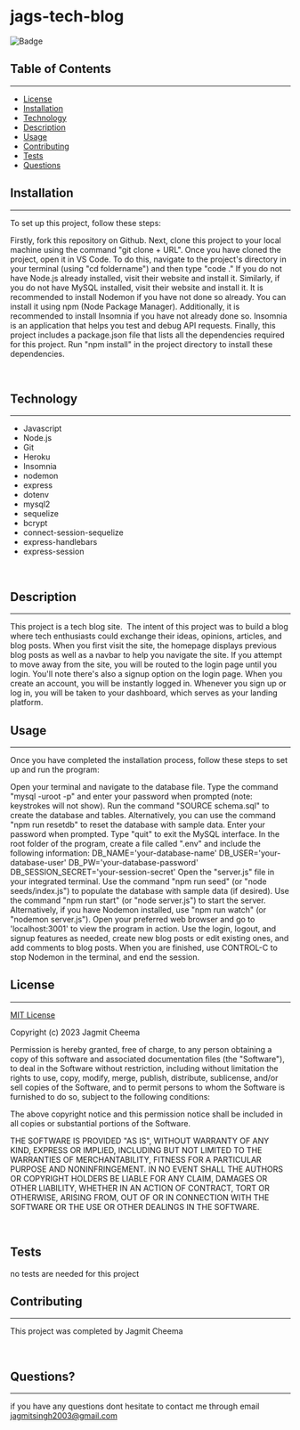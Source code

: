 # jags-tech-blog

![Badge](https://img.shields.io/badge/license-MIT-blue)

## Table of Contents
---
* [License](#license)
* [Installation](#installation)
* [Technology](#technology)
* [Description](#description)
* [Usage](#usage)
* [Contributing](#contributing)
* [Tests](#tests)
* [Questions](#questions)

## Installation
---
To set up this project, follow these steps:

Firstly, fork this repository on Github.
Next, clone this project to your local machine using the command "git clone + URL".
Once you have cloned the project, open it in VS Code. To do this, navigate to the project's directory in your terminal (using "cd foldername") and then type "code ."
If you do not have Node.js already installed, visit their website and install it.
Similarly, if you do not have MySQL installed, visit their website and install it. 
It is recommended to install Nodemon if you have not done so already. You can install it using npm (Node Package Manager).
Additionally, it is recommended to install Insomnia if you have not already done so. Insomnia is an application that helps you test and debug API requests.
Finally, this project includes a package.json file that lists all the dependencies required for this project. Run "npm install" in the project directory to install these dependencies.

<br>

## Technology
---
- Javascript
- Node.js
- Git
- Heroku 
- Insomnia
- nodemon 
- express
- dotenv
- mysql2
- sequelize 
- bcrypt
- connect-session-sequelize
- express-handlebars
- express-session

<br>

## Description
---
This project is a tech blog site.  The intent of this project was to build a blog where tech enthusiasts could exchange their ideas, opinions, articles, and blog posts. When you first visit the site, the homepage displays previous blog posts as well as a navbar to help you navigate the site. If you attempt to move away from the site, you will be routed to the login page until you login. You'll note there's also a signup option on the login page. When you create an account, you will be instantly logged in. Whenever you sign up or log in, you will be taken to your dashboard, which serves as your landing platform.

## Usage 
---
Once you have completed the installation process, follow these steps to set up and run the program:

Open your terminal and navigate to the database file.
Type the command "mysql -uroot -p" and enter your password when prompted (note: keystrokes will not show).
Run the command "SOURCE schema.sql" to create the database and tables.
Alternatively, you can use the command "npm run resetdb" to reset the database with sample data. Enter your password when prompted.
Type "quit" to exit the MySQL interface.
In the root folder of the program, create a file called ".env" and include the following information:
DB_NAME='your-database-name'
DB_USER='your-database-user'
DB_PW='your-database-password'
DB_SESSION_SECRET='your-session-secret'
Open the "server.js" file in your integrated terminal.
Use the command "npm run seed" (or "node seeds/index.js") to populate the database with sample data (if desired).
Use the command "npm run start" (or "node server.js") to start the server. Alternatively, if you have Nodemon installed, use "npm run watch" (or "nodemon server.js").
Open your preferred web browser and go to 'localhost:3001' to view the program in action.
Use the login, logout, and signup features as needed, create new blog posts or edit existing ones, and add comments to blog posts.
When you are finished, use CONTROL-C to stop Nodemon in the terminal, and end the session. 
<br>

## License 
---
[MIT License](./LICENSE) <br>

Copyright (c) 2023 Jagmit Cheema

Permission is hereby granted, free of charge, to any person obtaining a copy
of this software and associated documentation files (the "Software"), to deal
in the Software without restriction, including without limitation the rights
to use, copy, modify, merge, publish, distribute, sublicense, and/or sell
copies of the Software, and to permit persons to whom the Software is
furnished to do so, subject to the following conditions:

The above copyright notice and this permission notice shall be included in all
copies or substantial portions of the Software.

THE SOFTWARE IS PROVIDED "AS IS", WITHOUT WARRANTY OF ANY KIND, EXPRESS OR
IMPLIED, INCLUDING BUT NOT LIMITED TO THE WARRANTIES OF MERCHANTABILITY,
FITNESS FOR A PARTICULAR PURPOSE AND NONINFRINGEMENT. IN NO EVENT SHALL THE
AUTHORS OR COPYRIGHT HOLDERS BE LIABLE FOR ANY CLAIM, DAMAGES OR OTHER
LIABILITY, WHETHER IN AN ACTION OF CONTRACT, TORT OR OTHERWISE, ARISING FROM,
OUT OF OR IN CONNECTION WITH THE SOFTWARE OR THE USE OR OTHER DEALINGS IN THE
SOFTWARE.
 <br>

<br>

## Tests

no tests are needed for this project 

## Contributing 
---
This project was completed by Jagmit Cheema

<br>

## Questions?
---
if you have any questions dont hesitate to contact me through email jagmitsingh2003@gmail.com
